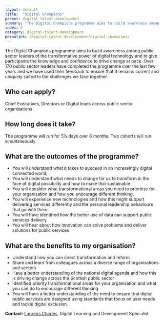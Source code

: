 ```yaml
---
layout: default
title:  "Digital Champions"
parent: digital-talent-development
summary: "The Digital Champions programme aims to build awareness among public sector leaders of the transformative power of digital technology and to give participants the knowledge and confidence to drive change at pace."
index: 0
category: digital-talent-development
permalink: /digital-talent-development/digital-champions/
---
```


The Digital Champions programme aims to build awareness among public sector leaders of the transformative power of digital technology and to give participants the knowledge and confidence to drive change at pace.  Over 170 public sector leaders have completed the programme over the last few years and we have used their feedback to ensure that it remains current and uniquely suited to the challenges we face together.

## Who can apply?

Chief Executives, Directors or Digital leads across public sector organisations

## How long does it take?

The programme will run for 5½ days over 6 months. Two cohorts will run simultaneously.

## What are the outcomes of the programme?

-	You will understand what it takes to succeed in an increasingly digital connected world;
-	You will understand what needs to change for us to transform in the face of digital possibility and how to make that sustainable
-	You will consider what transformational areas you need to prioritise for your organisation and how you encourage different thinking.
-	You will experience new technologies and how this might support delivering services differently and the personal leadership behaviours that go with them
-	You will have identified how the better use of data can support public services delivery
-	You will hear about how innovation can solve problems and deliver solutions for public services


## What are the benefits to my organisation?
-	Understand how you can direct transformation and reform
-	Share and learn from colleagues across a diverse range of organisations and sectors
-	Have a better understanding of the national digital agenda and how this is driving change across the Scottish public sector
-	Identified priority transformational areas for your organisation and what you can do to encourage different thinking
-	You will have a better understanding of the need to ensure that digital public services are designed using standards that focus on user needs and tackle digital exclusion.

**Contact:** [Laurena Charles](mailto:Laurena.Charles@gov.scot), Digital Learning and Development Specialist
